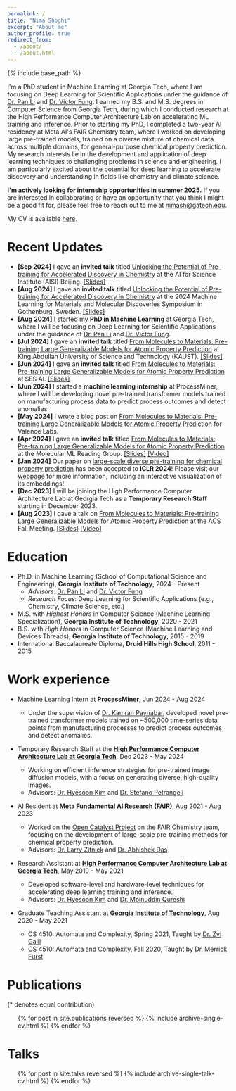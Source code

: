 ```yaml
---
permalink: /
title: "Nima Shoghi"
excerpt: "About me"
author_profile: true
redirect_from:
  - /about/
  - /about.html
---
```


{% include base_path %}

I'm a PhD student in Machine Learning at Georgia Tech, where I am focusing on Deep Learning for Scientific Applications under the guidance of [Dr. Pan Li](https://sites.google.com/view/panli-purdue) and [Dr. Victor Fung](https://cse.gatech.edu/people/victor-fung). I earned my B.S. and M.S. degrees in Computer Science from Georgia Tech, during which I conducted research at the High Performance Computer Architecture Lab on accelerating ML training and inference.  Prior to starting my PhD, I completed a two-year AI residency at Meta AI's FAIR Chemistry team, where I worked on developing large pre-trained models, trained on a diverse mixture of chemical data across multiple domains, for general-purpose chemical property prediction. My research interests lie in the development and application of deep learning techniques to challenging problems in science and engineering. I am particularly excited about the potential for deep learning to accelerate discovery and understanding in fields like chemistry and climate science.

**I'm actively looking for internship opportunities in summer 2025.** If you are interested in collaborating or have an opportunity that you think I might be a good fit for, please feel free to reach out to me at [nimash@gatech.edu](mailto:nimash@gatech.edu).

My CV is available [here](files/cv.pdf).

Recent Updates
======
* **[Sep 2024]** I gave an **invited talk** titled [Unlocking the Potential of Pre-training for Accelerated Discovery in Chemistry](https://nima.sh/talks/2024-09-20-ai-for-science-institute-unlocking-the-potential-of-pre-training-for-accelerated-discovery-in-chemistry) at the AI for Science Institute (AISI) Beijing. [[Slides]](https://nima.sh/aisi-presentation)
* **[Aug 2024]** I gave an **invited talk** titled [Unlocking the Potential of Pre-training for Accelerated Discovery in Chemistry](https://nima.sh/talks/2024-08-27-2024-machine-learning-for-materials-and-molecular-discoveries-symposium-unlocking-the-potential-of-pre-training-for-accelerated-discovery-in-chemistry) at the 2024 Machine Learning for Materials and Molecular Discoveries Symposium in Gothenburg, Sweden. [[Slides]](https://nima.sh/ml2md)
* **[Aug 2024]** I started my **PhD in Machine Learning** at Georgia Tech, where I will be focusing on Deep Learning for Scientific Applications under the guidance of [Dr. Pan Li](https://sites.google.com/view/panli-purdue) and [Dr. Victor Fung](https://cse.gatech.edu/people/victor-fung).
* **[Jul 2024]** I gave an **invited talk** titled [From Molecules to Materials: Pre-training Large Generalizable Models for Atomic Property Prediction](https://nima.sh/talks/2024-07-02-king-abdullah-university-of-science-and-technology-kaust-from-molecules-to-materials-pre-training-large-generalizable-models-for-atomic-property-prediction) at King Abdullah University of Science and Technology (KAUST). [[Slides]](https://nima.sh/jmp-kaust)
* **[Jun 2024]** I gave an **invited talk** titled [From Molecules to Materials: Pre-training Large Generalizable Models for Atomic Property Prediction](https://nima.sh/talks/2024-06-28-ses-ai-from-molecules-to-materials-pre-training-large-generalizable-models-for-atomic-property-prediction.md) at SES AI. [[Slides]](https://nima.sh/jmp-sesai)
* **[Jun 2024]** I started a **machine learning internship** at ProcessMiner, where I will be developing novel pre-trained transformer models trained on manufacturing process data to predict process outcomes and detect anomalies.
* **[May 2024]** I wrote a blog post on [From Molecules to Materials: Pre-training Large Generalizable Models for Atomic Property Prediction](https://portal.valencelabs.com/blogs/post/from-molecules-to-materials-pre-training-large-generalizable-models-for-Q4afm0EdqUEmrqN) for Valence Labs.
* **[Apr 2024]** I gave an **invited talk** titled [From Molecules to Materials: Pre-training Large Generalizable Models for Atomic Property Prediction](https://nima.sh/talks/2024-04-10-molecular-ml-reading-group-from-molecules-to-materials-pre-training-large-generalizable-models-for-atomic-property-prediction) at the Molecular ML Reading Group. [[Slides]](https://nima.sh/jmp-molecularml-presentation) [[Video]](https://youtu.be/HCtBvtHO5Gk)
* **[Jan 2024]** Our paper on [large-scale diverse pre-training for chemical property prediction](https://openreview.net/forum?id=PfPnugdxup) has been accepted to **ICLR 2024**! Please visit our [webpage](https://nima.sh/jmp/) for more information, including an interactive visualization of its embeddings!
* **[Dec 2023]** I will be joining the High Performance Computer Architecture Lab at Georgia Tech as a **Temporary Research Staff** starting in December 2023.
* **[Aug 2023]** I gave a talk on [From Molecules to Materials: Pre-training Large Generalizable Models for Atomic Property Prediction](https://nima.sh/talks/2023-08-01-acs-fall-meeting-from-molecules-to-materials-pre-training-large-generalizable-models-for-atomic-property-prediction) at the ACS Fall Meeting. [[Slides]](https://nima.sh/acs-presentation) [[Video]](https://youtu.be/YI3kFfZjP3g)

Education
======
* Ph.D. in Machine Learning (School of Computational Science and Engineering), **Georgia Institute of Technology**, 2024 - Present
  * *Advisors*: [Dr. Pan Li](https://sites.google.com/view/panli-purdue) and [Dr. Victor Fung](https://cse.gatech.edu/people/victor-fung)
  * *Research Focus*: Deep Learning for Scientific Applications (e.g., Chemistry, Climate Science, etc.)
* M.S. with *Highest Honors* in Computer Science (Machine Learning Specialization), **Georgia Institute of Technology**, 2020 - 2021
* B.S. with *High Honors* in Computer Science (Machine Learning and Devices Threads), **Georgia Institute of Technology**, 2015 - 2019
* International Baccalaureate Diploma, **Druid Hills High School**, 2011 - 2015

Work experience
======
* Machine Learning Intern at **[ProcessMiner](https://www.processminer.com/)**, Jun 2024 - Aug 2024
  * Under the supervision of [Dr. Kamran Paynabar](https://sites.gatech.edu/kamran-paynabar/), developed novel pre-trained transformer models trained on ~500,000 time-series data points from manufacturing processes to predict process outcomes and detect anomalies.

* Temporary Research Staff at the **[High Performance Computer Architecture Lab at Georgia Tech](https://sites.gatech.edu/hparch/)**, Dec 2023 - May 2024
  * Working on efficient inference strategies for pre-trained image diffusion models, with a focus on generating diverse, high-quality images.
  * Advisors: [Dr. Hyesoon Kim](https://www.cc.gatech.edu/~hyesoon/) and [Dr. Stefano Petrangeli](https://research.adobe.com/person/stefano-petrangeli/)

* AI Resident at **[Meta Fundamental AI Research (FAIR)](https://ai.meta.com/research/)**, Aug 2021 - Aug 2023
  * Worked on the [Open Catalyst Project](https://opencatalystproject.org/index.html) on the FAIR Chemistry team, focusing on the development of large-scale pre-training methods for chemical property prediction.
  * Advisors: [Dr. Larry Zitnick](http://larryzitnick.org/) and [Dr. Abhishek Das](https://abhishekdas.com/)

* Research Assistant at **[High Performance Computer Architecture Lab at Georgia Tech](https://sites.gatech.edu/hparch/)**, May 2019 - May 2021
  * Developed software-level and hardware-level techniques for accelerating deep learning training and inference.
  * Advisors: [Dr. Hyesoon Kim](https://www.cc.gatech.edu/~hyesoon/) and [Dr. Moinuddin Qureshi](https://www.cc.gatech.edu/~mqureshi/)

* Graduate Teaching Assistant at **[Georgia Institute of Technology](https://www.gatech.edu/)**, Aug 2020 - May 2021
  * CS 4510: Automata and Complexity, Spring 2021, Taught by [Dr. Zvi Galil](https://www.cc.gatech.edu/people/zvi-galil)
  * CS 4510: Automata and Complexity, Fall 2020, Taught by [Dr. Merrick Furst](https://www.cc.gatech.edu/people/merrick-furst)

Publications
======
(* denotes equal contribution)

  <ul>{% for post in site.publications reversed %}
    {% include archive-single-cv.html %}
  {% endfor %}</ul>

Talks
======
  <ul>{% for post in site.talks reversed %}
    {% include archive-single-talk-cv.html %}
  {% endfor %}</ul>
